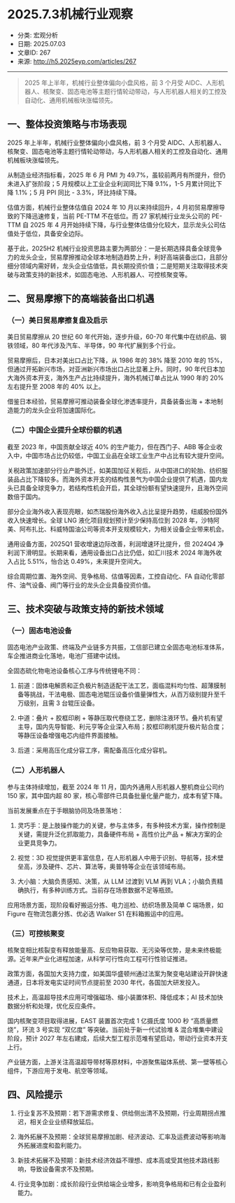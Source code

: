 # 2025.7.3机械行业观察

- 分类: 宏观分析
- 日期: 2025.07.03
- 文章ID: 267
- 来源: http://h5.2025eyp.com/articles/267

---

> 2025 年上半年，机械行业整体偏向小盘风格，前 3 个月受 AIDC、人形机器人、核聚变、固态电池等主题行情轮动带动，与人形机器人相关的工控及自动化、通用机械板块涨幅领先。

## **一、整体投资策略与市场表现**

2025 年上半年，机械行业整体偏向小盘风格，前 3 个月受 AIDC、人形机器人、核聚变、固态电池等主题行情轮动带动，与人形机器人相关的工控及自动化、通用机械板块涨幅领先。

从制造业经济指标看，2025 年 6 月 PMI 为 49.7%，虽较前两月有所提升，但仍未进入扩张阶段；5 月规模以上工业企业利润同比下降 9.1%，1-5 月累计同比下降 1.1%；5 月 PPI 同比 - 3.3%，环比持续下降。

估值方面，机械行业整体估值自 2024 年 10 月以来持续回升，4 月初贸易摩擦导致的下降迅速修复，当前 PE-TTM 不在低位。而 27 家机械行业龙头公司的 PE-TTM 自 2025 年 4 月开始持续下降，与行业整体估值分化较大，显示龙头公司估值处于低位，具备安全边际。

基于此，2025H2 机械行业投资思路主要为两部分：一是长期选择具备全球竞争力的龙头企业，贸易摩擦推动全球本地制造趋势上升，利好高端装备出口，且部分细分领域内需好转，龙头企业估值低，具长期投资价值；二是短期关注取得技术突破与政策支持的新技术，如固态电池、人形机器人、可控核聚变等。

## **二、贸易摩擦下的高端装备出口机遇**

### **（一）美日贸易摩擦复盘及启示**

美日贸易摩擦从 20 世纪 60 年代开始，逐步升级，60-70 年代集中在纺织品、钢铁领域，80 年代涉及汽车、半导体，90 年代扩展到多个行业。

贸易摩擦后，日本对美出口占比下降，从 1986 年的 38% 降至 2010 年的 15%，但通过开拓新兴市场，对亚洲新兴市场出口占比显著上升。同时，90 年代日本加大海外资本开支，海外生产占比持续提升，海外机械订单占比从 1990 年的 20% 左右提升至 2008 年的 40% 以上。

借鉴日本经验，贸易摩擦可推动装备全球化渗透率提升，具备装备出海 + 本地制造能力的龙头企业将加速国际化。

### **（二）中国企业提升全球份额的机遇**

截至 2023 年，中国贡献全球近 40% 的生产能力，但在西门子、ABB 等企业收入中，中国市场占比仍较低，中国工业品在全球工业生产中占比有较大提升空间。

关税政策加速部分行业产能外迁，如美国加征关税后，从中国进口的轮胎、纺织服装品占比下降较多。而海外资本开支的结构性景气为中国企业提供了机遇，国内龙头已具备全球竞争力，若结构性机会开启，其全球份额有望快速提升，且海外空间数倍于国内。

部分企业海外收入表现亮眼，如杰瑞股份海外收入占比呈提升趋势，纽威股份国外收入快速增长。全球 LNG 液化项目规划预计至少保持高位到 2028 年，沙特阿美、阿布扎比、科威特国油公司等资本开支规模较大，为相关设备企业带来机会。

通用设备方面，2025Q1 营收增速边际改善，利润增速环比提升，但 2024Q4 净利润下滑明显。长期来看，通用设备出口占比仍低，如汇川技术 2024 年海外收入占比 5.51%，怡合达 0.49%，未来提升空间大。

综合周期位置、海外空间、竞争格局、估值等因素，工控自动化、FA 自动化零部件、油气设备、阀门等行业的龙头企业具备投资价值。

## **三、技术突破与政策支持的新技术领域**

### **（一）固态电池设备**

固态电池产业政策、终端及产业链多方共振，工信部已建立全固态电池标准体系，车企推进商业化落地，电池厂搭建中试线。

全固态硫化物电池设备核心工序与传统锂电不同：

1. 前道：固体电解质和正负极片制造适配干法工艺，面临混料均匀性、超薄膜制备等挑战，干法电极、固态电池辊压设备价值量弹性大，从百万级别提升至千万级别，且需 3 台辊压设备。

2. 中道：叠片 + 胶框印刷 + 等静压取代卷绕工艺，删除注液环节。叠片机有望主导，国内先导智能、利元亨等企业深入布局；胶框印刷机提升极片贴合度；等静压设备增强电芯内组件界面接触。

3. 后道：采用高压化成分容工序，需配备高压化成分容机。

### **（二）人形机器人**

参与主体持续增加，截至 2024 年 11 月，国内外通用人形机器人整机商业公司约 150 家，其中国内超 80 家，核心零部件已具备批量化量产能力，成本有望下降。

当前发展重点在于手眼脑协同及场景落地：

1. 灵巧手：是上肢操作能力的关键，参与主体多，有多种技术方案，操作控制是关键，需提升泛化抓取能力，具备硬件布局 + 高性价比产品 + 解决方案的企业更具竞争力。

2. 视觉：3D 视觉提供更丰富信息，在人形机器人中用于识别、导航等，技术壁垒高，涉及硬件、芯片、算法等，奥普特等企业在该领域布局。

3. 大小脑：大脑负责感知、决策，从 LLM 过渡到 VLM 再到 VLA；小脑负责精确执行，有多种训练方式。当前存在场景数据不足等瓶颈。

应用场景方面，现阶段看好搬运分拣、电力巡检、纺织场景及简单 C 端场景，如 Figure 在物流包裹分拣、优必选 Walker S1 在料箱搬运中的应用。

### **（三）可控核聚变**

核聚变相比核裂变有释放能量高、反应物易获取、无污染等优势，是未来终极能源。近年来产业化进程加速，从科学可行性向工程可行性验证推进。

政策方面，各国加大支持力度，如美国华盛顿州通过法案为聚变电站建设开辟快速通道，日本将发电实证时间节点提前至 2030 年代，各国加大研发投入。

技术上，高温超导技术应用可增强磁场、缩小装置体积、降低成本；AI 技术加快数据分析和处理，优化反应条件。

国内核聚变项目取得进展，EAST 装置首次完成 1 亿摄氏度 1000 秒 “高质量燃烧”，环流 3 号实现 “双亿度” 等突破。当前处于新一代试验堆 & 混合堆集中建设阶段，预计 2027 年左右建成，后续大型工程示范堆有望启动，带动行业资本开支上行。

产业链方面，上游关注高温超导带材等原材料，中游聚焦磁体系统、第一壁等核心组件，下游应用于发电、航空等领域。

## **四、风险提示**

1. 行业复苏不及预期：若下游需求修复、供给侧出清不及预期，行业周期拐点推迟，相关企业业绩释放延后。

2. 海外拓展不及预期：全球贸易摩擦加剧、经济波动、汇率及运费波动等影响海外拓展进度和盈利能力。

3. 新技术拓展不及预期：新技术经济效益不理想、成本高或受其他技术路线影响，导致设备需求不及预期。

4. 行业竞争加剧：成长阶段行业供给端企业增多，影响竞争格局和已有企业盈利能力。
